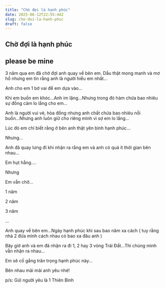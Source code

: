```yaml
---
title: "Chờ đợi là hạnh phúc"
date: 2025-06-12T22:55:44Z
slug: cho-doi-la-hanh-phuc
draft: false
---
```


## Chờ đợi là hạnh phúc

## please be mine

3 năm qua em đã chờ đợi anh quay về bên em. Dẫu thật mong manh và mơ hồ nhưng em tin rằng anh là người hiểu em nhất...
 
Anh cho em 1 bờ vai để em dựa vào...
 
Khi em buồn em khóc...Anh im lặng...Nhưng trong đó hàm chứa bao nhiêu sự đồng cảm lo lắng cho em...
 
Anh là người vui vẻ, hòa đồng nhưng anh chất chứa bao nhiêu nỗi buồn...Nhưng anh luôn giữ cho riêng mình vì sợ em lo lắng...
 
Lúc đó em chỉ biết rằng ở bên anh thật yên bình hạnh phúc...
 
Nhưng...
 
Anh đã quay lưng đi khi nhận ra rằng em và anh có quá ít thời gian bên nhau...
 
Em hụt hẫng....
 
Nhưng
 
Em vẫn chờ...
 
1 năm
 
2 năm
 
3 năm
 
...
 
Anh quay về bên em...Ngày hạnh phúc khi sau bao năm xa cách ( tuy rằng nhà 2 đứa mình cách nhau có bao xa đâu anh )
 
Bây giờ anh và em đã nhận ra đi 1, 2 hay 3 vòng Trái Đất...Thì chúng mình vẫn nhận ra nhau...
 
Em sẽ cố gắng trân trọng hạnh phúc này...
 
Bên nhau mãi mãi anh yêu nhé!
 
p/s: Gửi người yêu là 1 Thiên Bình